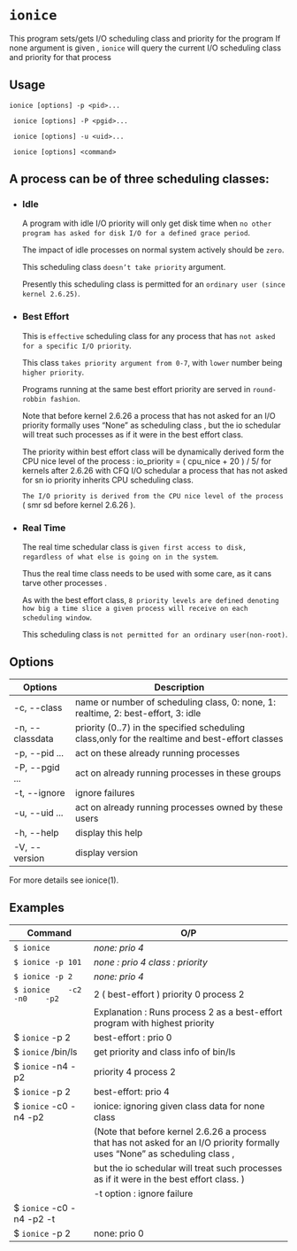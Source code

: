 # `ionice`

This program sets/gets I/O scheduling class and priority for the program If none argument is given , `ionice` will query the current I/O scheduling class and priority for that process

## Usage

 `ionice [options] -p <pid>...`
 
` ionice [options] -P <pgid>...`

` ionice [options] -u <uid>...`

` ionice [options] <command>`


## A process can be of three scheduling classes:
- ### Idle
		
	A program with idle I/O priority will only get disk time when `no other program has asked for disk I/O for a defined grace period`.
	
	The impact of idle processes on normal system actively should be `zero`.
	
	This scheduling class `doesn’t take priority` argument.
	
	Presently this scheduling class is permitted for an `ordinary user (since kernel 2.6.25)`.
- ### Best Effort
		
	This is `effective` scheduling class for any process that has `not asked for a specific I/O priority`.
	
	This class `takes priority argument from 0-7`, with `lower` number being `higher priority`.
	
	Programs running at the same best effort priority are served in `round- robbin fashion`.
	
	Note that before kernel 2.6.26  a process that has not asked for an I/O priority formally uses “None” as scheduling class , but the io schedular will treat such processes as if it were in the best effort class. 
	
	The priority within best effort class will be dynamically derived form the CPU nice level of the process : io_priority = ( cpu_nice + 20 ) / 5/
	for kernels after 2.6.26 with CFQ I/O schedular a process that has not asked for sn io priority inherits CPU scheduling class.
	
	`The I/O priority is derived from the CPU nice level of the process` ( smr sd before kernel 2.6.26 ).

- ### Real Time
		
	The real time schedular class is `given first access to disk, regardless of what else is going on in the system`.
	
	Thus the real time class needs to be used with some care, as it cans tarve other processes .
	
	As with the best effort class, `8 priority levels are defined denoting how big a time slice a given process will receive on each scheduling window`.	
	
	This scheduling class is `not permitted for an ordinary user(non-root)`.

## Options
| Options | Description |
|---|---|
| -c, --class <class>   | name or number of scheduling class, 0: none, 1: realtime, 2: best-effort, 3: idle|
| -n, --classdata <num> | priority (0..7) in the specified scheduling class,only for the realtime and best-effort classes|
| -p, --pid <pid>...    | act on these already running processes|
| -P, --pgid <pgrp>...  | act on already running processes in these groups|
| -t, --ignore          | ignore failures|
| -u, --uid <uid>...    | act on already running processes owned by these users|
| -h, --help            | display this help|
| -V, --version         | display version|

For more details see ionice(1).


## Examples
| Command | O/P |
|---|---|	
|`$ ionice` |*none: prio 4*|
|`$ ionice -p 101`|*none : prio 4* *class : priority*|
|`$ ionice -p 2` |*none: prio 4*|
|`$ ionice    -c2    -n0    -p2`|2 ( best-effort )	priority 0	process 2 |
||Explanation :	 Runs process 2 as a best-effort program with highest priority|
|$ `ionice` -p 2|best-effort : prio 0|
|$ `ionice` /bin/ls|get priority and class info of bin/ls |
|$ `ionice` -n4 -p2|priority 4	process 2 |
|$ `ionice` -p 2|  best-effort: prio 4|
|$ `ionice` -c0 -n4 -p2|ionice: ignoring given class data for none class|
||(Note that before kernel 2.6.26  a process that has not asked for an I/O priority formally uses “None” as scheduling class , |
||but the io schedular will treat such processes as if it were in the best effort class. )|
||-t option : ignore failure|
|$ `ionice` -c0 -n4 -p2 -t| | 
|$ `ionice` -p 2|none: prio 0|
